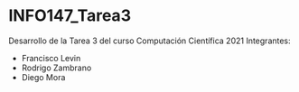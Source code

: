 # INFO147_Tarea3
Desarrollo de la Tarea 3 del curso Computación Científica 2021
Integrantes:
- Francisco Levin
- Rodrigo Zambrano
- Diego Mora
